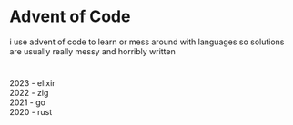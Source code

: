 # Advent of Code
i use advent of code to learn or mess around with languages so solutions are usually really messy and horribly written
#

2023 - elixir  
2022 - zig  
2021 - go  
2020 - rust  